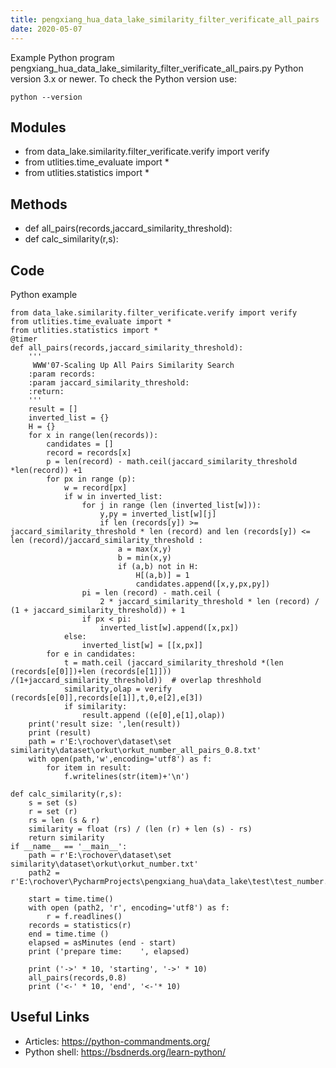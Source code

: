 ```yaml
---
title: pengxiang_hua_data_lake_similarity_filter_verificate_all_pairs
date: 2020-05-07
---
```

Example Python program pengxiang_hua_data_lake_similarity_filter_verificate_all_pairs.py
Python version 3.x or newer.
To check the Python version use:

    python --version

## Modules

* from data_lake.similarity.filter_verificate.verify import verify
* from utlities.time_evaluate import *
* from utlities.statistics import *

## Methods

* def all_pairs(records,jaccard_similarity_threshold):
* def calc_similarity(r,s):

## Code

Python example

    from data_lake.similarity.filter_verificate.verify import verify
    from utlities.time_evaluate import *
    from utlities.statistics import *
    @timer
    def all_pairs(records,jaccard_similarity_threshold):
        '''
         WWW'07-Scaling Up All Pairs Similarity Search
        :param records:
        :param jaccard_similarity_threshold:
        :return:
        '''
        result = []
        inverted_list = {}
        H = {}
        for x in range(len(records)):
            candidates = []
            record = records[x]
            p = len(record) - math.ceil(jaccard_similarity_threshold *len(record)) +1
            for px in range (p):
                w = record[px]
                if w in inverted_list:
                    for j in range (len (inverted_list[w])):
                        y,py = inverted_list[w][j]
                        if len (records[y]) >= jaccard_similarity_threshold * len (record) and len (records[y]) <= len (record)/jaccard_similarity_threshold :
                            a = max(x,y)
                            b = min(x,y)
                            if (a,b) not in H:
                                H[(a,b)] = 1
                                candidates.append([x,y,px,py])
                    pi = len (record) - math.ceil (
                        2 * jaccard_similarity_threshold * len (record) / (1 + jaccard_similarity_threshold)) + 1
                    if px < pi:
                        inverted_list[w].append([x,px])
                else:
                    inverted_list[w] = [[x,px]]
            for e in candidates:
                t = math.ceil (jaccard_similarity_threshold *(len (records[e[0]])+len (records[e[1]])) /(1+jaccard_similarity_threshold))  # overlap threshhold
                similarity,olap = verify (records[e[0]],records[e[1]],t,0,e[2],e[3])
                if similarity:
                    result.append ((e[0],e[1],olap))
        print('result size: ',len(result))
        print (result)
        path = r'E:\rochover\dataset\set similarity\dataset\orkut\orkut_number_all_pairs_0.8.txt'
        with open(path,'w',encoding='utf8') as f:
            for item in result:
                f.writelines(str(item)+'\n')
    
    def calc_similarity(r,s):
        s = set (s)
        r = set (r)
        rs = len (s & r)
        similarity = float (rs) / (len (r) + len (s) - rs)
        return similarity
    if __name__ == '__main__':
        path = r'E:\rochover\dataset\set similarity\dataset\orkut\orkut_number.txt'
        path2 = r'E:\rochover\PycharmProjects\pengxiang_hua\data_lake\test\test_number.txt'
    
        start = time.time()
        with open (path2, 'r', encoding='utf8') as f:
            r = f.readlines()
        records = statistics(r)
        end = time.time ()
        elapsed = asMinutes (end - start)
        print ('prepare time:    ', elapsed)
    
        print ('->' * 10, 'starting', '->' * 10)
        all_pairs(records,0.8)
        print ('<-' * 10, 'end', '<-'* 10)
    

## Useful Links

- Articles: https://python-commandments.org/
- Python shell: https://bsdnerds.org/learn-python/
